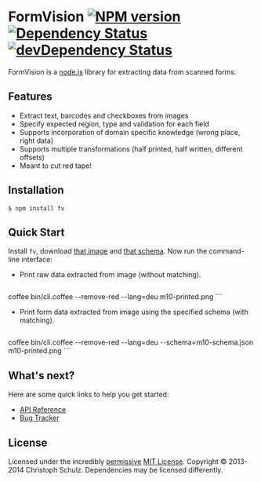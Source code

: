 # FormVision [![NPM version](https://badge.fury.io/js/fv.png)](http://badge.fury.io/js/fv) [![Dependency Status](https://david-dm.org/creatale/node-fv.png)](https://david-dm.org/creatale/node-fv) [![devDependency Status](https://david-dm.org/creatale/node-fv/dev-status.png)](https://david-dm.org/creatale/node-fv#info=devDependencies)

FormVision is a [node.js](http://nodejs.org) library for extracting data from scanned forms.

## Features

- Extract text, barcodes and checkboxes from images
- Specify expected region, type and validation for each field
- Supports incorporation of domain specific knowledge (wrong place, right data)
- Supports multiple transformations (half printed, half written, different offsets)
- Meant to cut red tape!

## Installation

    $ npm install fv

## Quick Start

Install `fv`, download [that image](https://github.com/creatale/node-fv/blob/master/test/data/m10-printed.png) and [that schema](https://github.com/creatale/node-fv/blob/master/test/data/m10-schema.json). Now run the command-line interface:

- Print raw data extracted from image (without matching).
    ```
coffee bin/cli.coffee --remove-red --lang=deu m10-printed.png
    ```

- Print form data extracted from image using the specified schema (with matching).
    ```
coffee bin/cli.coffee --remove-red --lang=deu --schema=m10-schema.json m10-printed.png
    ```

## What's next?

Here are some quick links to help you get started:

- [API Reference](https://github.com/creatale/node-fv/wiki/API)
- [Bug Tracker](https://github.com/creatale/node-fv/issues)

## License

Licensed under the incredibly [permissive](http://en.wikipedia.org/wiki/Permissive_free_software_licence) [MIT License](http://creativecommons.org/licenses/MIT/). Copyright &copy; 2013-2014 Christoph Schulz.
Dependencies may be licensed differently.
